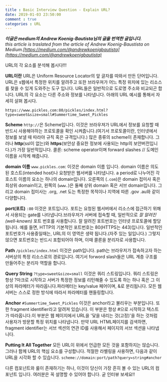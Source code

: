 ```yaml
---
title : Basic Interview Question - Explain URL?
date: 2019-01-03 23:50:00
comment : true
categories : URL
---
```


***이글은 medium의 Andrew Koenig-Bautista님의 글을 번역한 글입니다.<br>***
*this article is traslated from the article of Andrew Koenig-Baustista on Medium.[https://medium.com/@andrewkoenigbautista](https://medium.com/@andrewkoenigbautista)*


URL의 각 요소를 분석해 봅시다!!!

**URL이란**
URL은 Uniform Resource Locator의 앞 글자를 따와서 만든 단어입니다. URL은 s웹에서 특정한 위치를 알려주고 또한 브라우져가 어느 특정 위치에 있는 리소스를 찾을 수 있게 도와주는 도구 입니다.
URL들은 일반적으로 도로명 주소와 비교되곤 합니다. URL의 각 요소는 다른 주소와 정보를 나타냅니다. 아래의 URL 예시를 통해서 자세히 살펴 봅시다.


`https://www.pickles.com:80/pickles/index.html?type=sweet&size=small#Summertime_Sweet_Pickles`

**Scheme**
`http://`은 Scheme입니다. 이것은 브라우져가 URL에서 정보를 요청할 때 반드시 사용해야하는 프로토콜을 확인 시켜줍니다.(여기서 프로토콜이란, 인터넷에서 정보를 보낼 때 따라야 규칙 혹은 규격입니다.) 많은 종류의 scheme이 존재합니다. 그러나 **http**(ssl이 없는)와 **https**(보안상 중요한 정보에 사용되는 http의 보안버전입니다.)가 가장 일반적입니다. 콜론: scheme operator이며 forward slashes // 도메인 이름을 시작케 해줍니다.

**domain 이름**
 `www.pickles.com`: 이것은 domain 이름 입니다. domain 이름은 의도된 호스트(intended host)나 요청받은 웹서버를 나타냅니다.
a period로 나누어진 각 호스트 이름의 요소는 하나의 domain입니다. 오른쪽의 (`.com`)은 domain 접미사 혹은 최상위 domain이고, 왼쪽의 (`www.`)은 둘째 상위 domain 혹은 서브 domain입니다. 그리고 domain 접미사는 .org, .net 도는 특정한 목적이나 지역에 따른 .gov .au와 같이 다양합니다.

**port(포트)**
`:80` 이것은 포트입니다. 포트는 요청된 웹서버에서 리소스에 접근하기 위해서 사용되는 gate를 나타냅니다.브라우저가 서버에 접속할 때, 일반적으로 *잘 알려진(well-known)* 포트 번호를 사용합니다. 잘 알려진 포트번호는 인터넷 프로토콜에 할당됩니다. 예를 들면, HTTP의 기본적인 포트번호는 80(HTTPS는 443)입니다. 일반적인 포트번호가 사용중일때는, URL의 이 영역은 생략 됩니다.(자주 있는 일입니다.) 그렇지 않으면 포트번호는 반드시 포합되어야 하며, 이때 콜론을 분리자로 사용합니다.

**Path**
`/pickles/index.html` 이것은 path입니다. path는 브라우저가 접속하고자 하는 서버상의 특정 리소스로의 경로입니다. 여기서 forword slash들은 URL 계층 구조를 만들어주는 분리자 역할을 합니다.

**Query String**
`?type=sweet&size=small` 이것은 쿼리 스트링입니다. 쿼리 스트링은 항상 ?마크로 시작하고 서버가 특정한 정보를 리턴해줄 수 있도록 하는 하나 혹은 그 이상의 파라메터가 따라옵니다.파라메터는 key/value 페어이며, &로 분리됩니다. 모든 웹 서버는 스스로 정한 방식에 따라서 파라메터를 핸들링합니다.

**Anchor**
`#Summertime_Sweet_Pickles` 이것은 anchor라고 불리우는 부분입니다. 또한 fragment identifier라고 알려져 있습니다. 이 부분은 항상 #으로 시작하고 텍스트가 따라옵니다.이 부분은 웹 페이지에서 URL을 '닻을 내리는 것(고정)'을 하는 것처럼 사용자가 방문할 특정 위치를 나타냅니다. 만약 URL HTML페이지를 검색하면, fragment identifier는 서브 섹션의 연관 ID를 사용해서 페이지의 서브 섹션을 나타냅니다.

**Putting It All Together**
모든 URL이 위에서 언급한 모든 것을 포함하지는 않습니다. 그러나 함께 URL의 핵심 요소를 구성합니다. 적절한 라벨링을 사용하면, 다음과 같이 URL을 시각화 할 수 있습니다.
`scheme://domain:port/path?query=string#anchor`

다른 컴포넌트와 룰이 존재하기는 하나, 이것이 당신이 가장 흔히 볼 수 있는 URL의 컴포넌트 입니다. 여러분은 꼭 설명할 수 있어야 합니다. 굳 인터뷰 보세요!!
